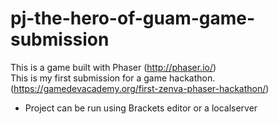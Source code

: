 # pj-the-hero-of-guam-game-submission
This is a game built with Phaser (http://phaser.io/)   
This is my first submission for a game hackathon. (https://gamedevacademy.org/first-zenva-phaser-hackathon/)   
- Project can be run using Brackets editor or a localserver
